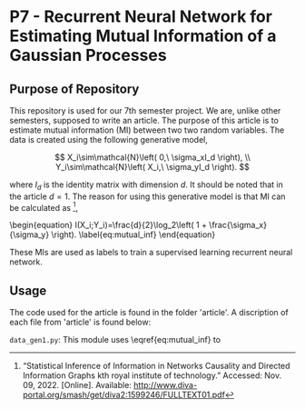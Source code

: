 # P7 - Recurrent Neural Network for Estimating Mutual Information of a Gaussian Processes

## Purpose of Repository
This repository is used for our 7th semester project. We are, unlike other semesters, supposed to write an article. The purpose of this article is to estimate mutual information (MI) between two two random variables. The data is created using the following generative model,

$$
    X_i\sim\mathcal{N}\left( 0,\ \sigma_xI_d \right), \\
    Y_i\sim\mathcal{N}\left( X_i,\ \sigma_yI_d \right).
$$

where $I_d$ is the identity matrix with dimension $d$. It should be noted that in the article $d=1$. The reason for using this generative model is that MI can be calculated as [^fn1],

\begin{equation}
    I(X_i;Y_i)=\frac{d}{2}\log_2\left( 1 + \frac{\sigma_x}{\sigma_y} \right). \label{eq:mutual_inf}
\end{equation}

These MIs are used as labels to train a supervised learning recurrent neural network. 

## Usage
The code used for the article is found in the folder 'article'. A discription of each file from 'article' is found below:

`data_gen1.py`: This module uses \eqref{eq:mutual_inf} to 



[^fn1]: “Statistical Inference of Information in Networks Causality and Directed Information Graphs kth royal institute of technology.” Accessed: Nov. 09, 2022. [Online]. Available: http://www.diva-portal.org/smash/get/diva2:1599246/FULLTEXT01.pdf